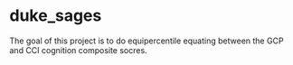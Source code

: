 
# duke_sages

<!-- badges: start -->
<!-- badges: end -->

The goal of this project is to do equipercentile equating between the GCP and CCI cognition composite socres.

